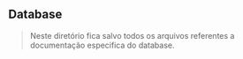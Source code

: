 ## Database

>Neste diretório fica salvo todos os arquivos referentes a documentação especifica do database.